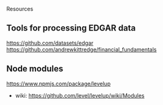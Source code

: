 Resources

## Tools for processing EDGAR data

https://github.com/datasets/edgar
https://github.com/andrewkittredge/financial_fundamentals

## Node modules

https://www.npmjs.com/package/levelup
  - wiki: https://github.com/level/levelup/wiki/Modules
